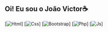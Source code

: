## Oi! Eu sou o João Victor☕
[![Html](https://img.shields.io/badge/HTML5-E34F26?style=for-the-badge&logo=html5&logoColor=white
)]
[![Css](https://img.shields.io/badge/CSS-239120?&style=for-the-badge&logo=css3&logoColor=white
)]
[![Bootstrap](https://img.shields.io/badge/Bootstrap-563D7C?style=for-the-badge&logo=bootstrap&logoColor=white
)]
[![Php](https://img.shields.io/badge/PHP-777BB4?style=for-the-badge&logo=php&logoColor=white
)]
[![Js](https://img.shields.io/badge/JavaScript-F7DF1E?style=for-the-badge&logo=javascript&logoColor=black)]
